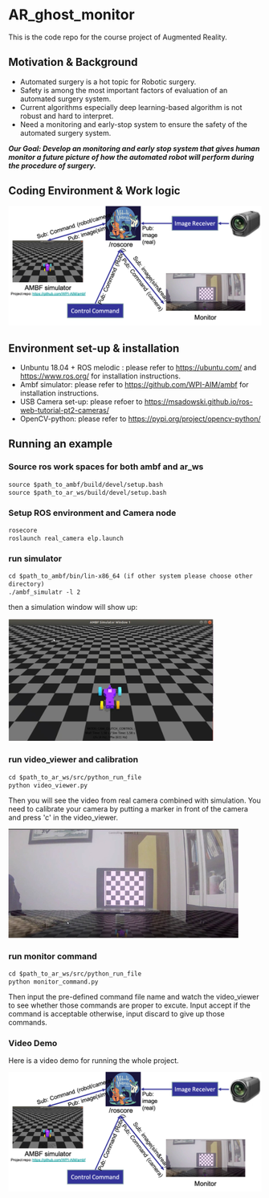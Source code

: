 # AR_ghost_monitor
This is the code repo for the course project of Augmented Reality.

## Motivation & Background 
- Automated surgery is a hot topic for Robotic surgery.
- Safety is among the most important factors of evaluation of an automated surgery system.
- Current algorithms especially deep learning-based algorithm is not robust and hard to interpret.
- Need a monitoring and early-stop system to ensure the safety of the automated surgery system.

***Our Goal: Develop an monitoring and early stop system that gives human monitor a future picture of how the automated robot will perform during the procedure of surgery.***

## Coding Environment & Work logic

![Coding Environment & Work logic](img/Picture1.png)

## Environment set-up & installation
- Unbuntu 18.04 + ROS melodic : please refer to https://ubuntu.com/ and https://www.ros.org/ for installation instructions.
- Ambf simulator: please refer to https://github.com/WPI-AIM/ambf for installation instructions.
- USB Camera set-up: please refoer to https://msadowski.github.io/ros-web-tutorial-pt2-cameras/
- OpenCV-python: please refer to https://pypi.org/project/opencv-python/

## Running an example
### Source ros work spaces for both ambf and ar_ws
    source $path_to_ambf/build/devel/setup.bash
    source $path_to_ar_ws/build/devel/setup.bash
### Setup ROS environment and Camera node
    rosecore
    roslaunch real_camera elp.launch
### run simulator
    cd $path_to_ambf/bin/lin-x86_64 (if other system please choose other directory)
    ./ambf_simulatr -l 2
then a simulation window will show up:

![Simulator](img/simulator.png)
### run video_viewer and calibration
    cd $path_to_ar_ws/src/python_run_file
    python video_viewer.py
Then you will see the video from real camera combined with simulation.
You need to calibrate your camera by putting a marker in front of the camera and press 'c' in the video_viewer.

![Monitor](img/monitor.png)
### run monitor command
    cd $path_to_ar_ws/src/python_run_file
    python monitor_command.py
Then input the pre-defined command file name and watch the video_viewer to see whether those commands are proper to excute.
Input accept if the command is acceptable otherwise, input discard to give up those commands.

### Video Demo
Here is a video demo for running the whole project.

[![Video Demo](img/Picture1.png)](https://www.youtube.com/watch?v=_Va9uHuElIw)

